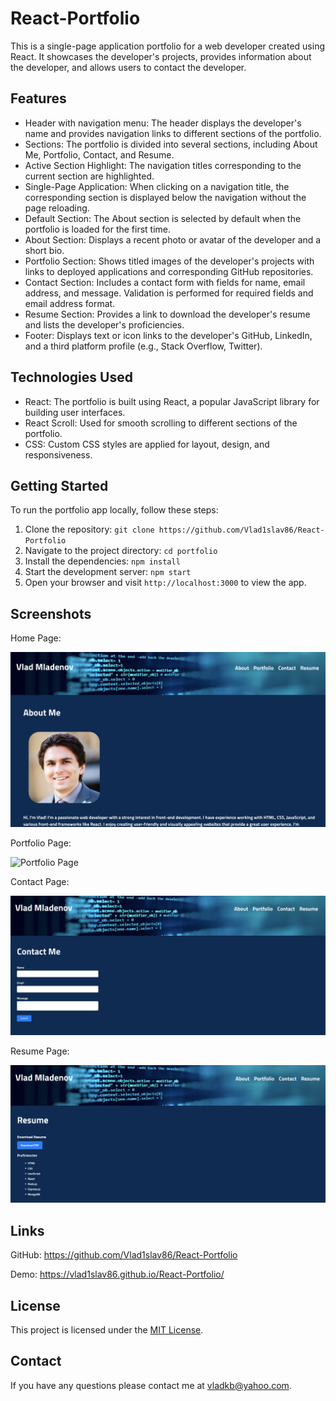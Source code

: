 # React-Portfolio

This is a single-page application portfolio for a web developer created using React. It showcases the developer's projects, provides information about the developer, and allows users to contact the developer.

## Features

- Header with navigation menu: The header displays the developer's name and provides navigation links to different sections of the portfolio.
- Sections: The portfolio is divided into several sections, including About Me, Portfolio, Contact, and Resume.
- Active Section Highlight: The navigation titles corresponding to the current section are highlighted.
- Single-Page Application: When clicking on a navigation title, the corresponding section is displayed below the navigation without the page reloading.
- Default Section: The About section is selected by default when the portfolio is loaded for the first time.
- About Section: Displays a recent photo or avatar of the developer and a short bio.
- Portfolio Section: Shows titled images of the developer's projects with links to deployed applications and corresponding GitHub repositories.
- Contact Section: Includes a contact form with fields for name, email address, and message. Validation is performed for required fields and email address format.
- Resume Section: Provides a link to download the developer's resume and lists the developer's proficiencies.
- Footer: Displays text or icon links to the developer's GitHub, LinkedIn, and a third platform profile (e.g., Stack Overflow, Twitter).

## Technologies Used

- React: The portfolio is built using React, a popular JavaScript library for building user interfaces.
- React Scroll: Used for smooth scrolling to different sections of the portfolio.
- CSS: Custom CSS styles are applied for layout, design, and responsiveness.

## Getting Started

To run the portfolio app locally, follow these steps:

1. Clone the repository: `git clone https://github.com/Vlad1slav86/React-Portfolio`
2. Navigate to the project directory: `cd portfolio`
3. Install the dependencies: `npm install`
4. Start the development server: `npm start`
5. Open your browser and visit `http://localhost:3000` to view the app.

## Screenshots

Home Page:

![Home Page](./public/images/About.png)

Portfolio Page:

![Portfolio Page](./public/images/Portfolio.png.png)

Contact Page:

![Contact Page](./public/images/Contact.png)

Resume Page:

![Resume Page](./public/images/Resume.png)


## Links

GitHub: https://github.com/Vlad1slav86/React-Portfolio

Demo: https://vlad1slav86.github.io/React-Portfolio/

## License

This project is licensed under the [MIT License](LICENSE).

## Contact

If you have any questions please contact me at vladkb@yahoo.com.
